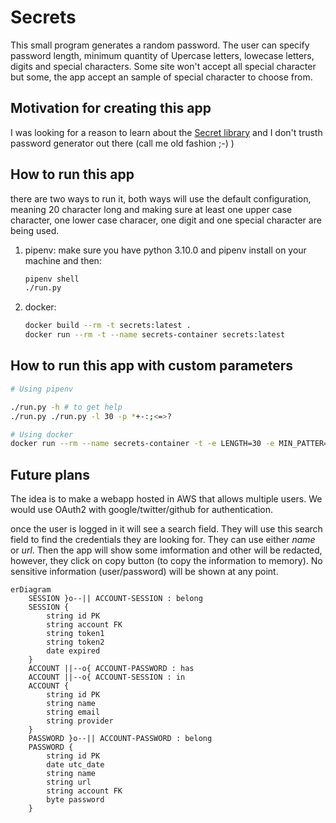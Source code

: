 # Secrets #

This small program generates a random password. The user can specify password length, minimum quantity of Upercase letters, lowecase letters, digits and special characters. Some site won't accept all special character but some, the app accept an sample of special character to choose from.

## Motivation for creating this app ##

I was looking for a reason to learn about the [Secret library](https://docs.python.org/3/library/secrets.html) and I don't trusth password generator out there (call me old fashion ;-) )

## How to run this app ##

there are two ways to run it, both ways will use the default configuration, meaning 20 character
long and making sure at least one upper case character, one lower case characer, one digit and one
special character are being used.

1. pipenv:
    make sure you have python 3.10.0 and pipenv install on your machine and then:

    ```sh
    pipenv shell
    ./run.py
    ```

2. docker:

    ```sh
    docker build --rm -t secrets:latest .
    docker run --rm -t --name secrets-container secrets:latest
    ```

## How to run this app with custom parameters ##

```sh
# Using pipenv

./run.py -h # to get help
./run.py ./run.py -l 30 -p *+-:;<=>?

# Using docker
docker run --rm --name secrets-container -t -e LENGTH=30 -e MIN_PATTER=2 -e  SPECIAL_CHAR="*+-:;<=>?" secrets:latest
```

## Future plans ##

<!-- REFERENCE: https://mermaid-js.github.io/mermaid/#/ -->
The idea is to make a webapp hosted in AWS that allows multiple users. We would use OAuth2 with google/twitter/github
for authentication.

once the user is logged in it will see a search field. They will use this search field to find the credentials they are looking for. They can use either *name* or *url*. Then the app will show some imformation and other will be redacted,
however, they click on copy button (to copy the information to memory). No sensitive information (user/password) will be shown at any point.

```mermaid
erDiagram
    SESSION }o--|| ACCOUNT-SESSION : belong
    SESSION {
        string id PK
        string account FK
        string token1
        string token2
        date expired
    }
    ACCOUNT ||--o{ ACCOUNT-PASSWORD : has
    ACCOUNT ||--o{ ACCOUNT-SESSION : in
    ACCOUNT {
        string id PK
        string name
        string email
        string provider
    }
    PASSWORD }o--|| ACCOUNT-PASSWORD : belong
    PASSWORD {
        string id PK
        date utc_date
        string name
        string url
        string account FK
        byte password
    }
    
```
